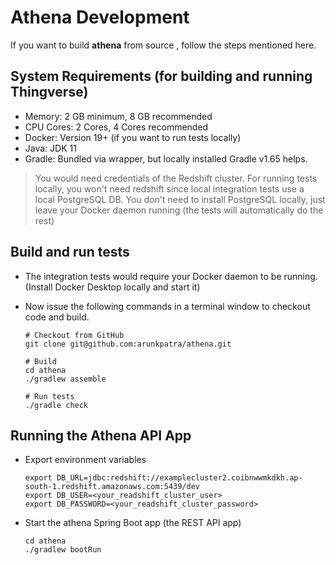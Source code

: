 # Athena Development

If you want to build **athena** from source , follow the steps mentioned here.

## System Requirements (for building and running Thingverse)

- Memory: 2 GB minimum, 8 GB recommended
- CPU Cores: 2 Cores, 4 Cores recommended
- Docker: Version 19+ (if you want to run tests locally)
- Java: JDK 11
- Gradle: Bundled via wrapper, but locally installed Gradle v1.65 helps.

> You would need credentials of the Redshift cluster. For running tests locally, you won't need redshift since 
> local integration tests use a local PostgreSQL DB. You don't need to install PostgreSQL locally, just leave your
> Docker daemon running (the tests will automatically do the rest)

## Build and run tests
- The integration tests would require your Docker daemon to be running. (Install Docker Desktop locally and start it)
- Now issue the following commands in a terminal window to checkout code and build.

    ``` 
    # Checkout from GitHub
    git clone git@github.com:arunkpatra/athena.git
  
    # Build
    cd athena
    ./gradlew assemble
  
    # Run tests
    ./gradle check
    ```

## Running the Athena API App

- Export environment variables
    ``` 
    export DB_URL=jdbc:redshift://examplecluster2.coibnwwmkdkh.ap-south-1.redshift.amazonaws.com:5439/dev
    export DB_USER=<your_readshift_cluster_user>
    export DB_PASSWORD=<your_readshift_cluster_password>
    ``` 
- Start the athena Spring Boot app (the REST API app)
    ``` 
    cd athena
    ./gradlew bootRun
    ```
